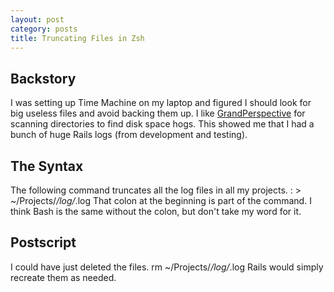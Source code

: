 ```yaml
---
layout: post
category: posts
title: Truncating Files in Zsh
---
```


Backstory
---------
I was setting up Time Machine on my laptop and figured I should look for big useless files and avoid backing them up.
I like [GrandPerspective][grandperspective] for scanning directories to find disk space hogs.
This showed me that I had a bunch of huge Rails logs (from development and testing).

The Syntax
----------
The following command truncates all the log files in all my projects.
    : > ~/Projects/*/log/*.log
That colon at the beginning is part of the command.
I think Bash is the same without the colon, but don't take my word for it.

Postscript
----------
I could have just deleted the files.
    rm ~/Projects/*/log/*.log
Rails would simply recreate them as needed.


[grandperspective]: http://grandperspectiv.sourceforge.net/
